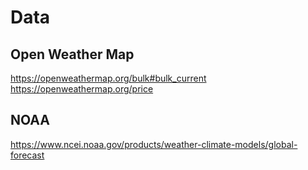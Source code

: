 # Data

## Open Weather Map
https://openweathermap.org/bulk#bulk_current
https://openweathermap.org/price

## NOAA
https://www.ncei.noaa.gov/products/weather-climate-models/global-forecast
